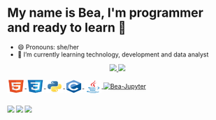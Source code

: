 # My name is Bea, I'm programmer and ready to learn 🤠 

- 😄 Pronouns: she/her
- 🌱 I’m currently learning technology, development and data analyst

<div align="center">
  <a href="https://github.com/bn-pessoa">
  <img height="180em" src="https://github-readme-stats.vercel.app/api?username=bn-pessoa&show_icons=true&theme=radical&include_all_commits=true&count_private=true"/>
  <img height="180em" src="https://github-readme-stats.vercel.app/api/top-langs/?username=bn-pessoa&layout=compact&langs_count=7&theme=radical"/>
</div>

<div style="display: inline_block"><br>
  <img align="center" alt="Bea-HTML" height="30" width="40" src="https://raw.githubusercontent.com/devicons/devicon/master/icons/html5/html5-original.svg">
  <img align="center" alt="Bea-CSS" height="30" width="40" src="https://raw.githubusercontent.com/devicons/devicon/master/icons/css3/css3-original.svg">
  <img align="center" alt="Bea-Python" height="30" width="40" src="https://raw.githubusercontent.com/devicons/devicon/master/icons/python/python-original.svg">
  <img align="center" alt="Bea-C" height="30" width="40" src="https://raw.githubusercontent.com/devicons/devicon/master/icons/c/c-original.svg">
  <img align="center" alt="Bea-Java" height="30" width="40" src="https://raw.githubusercontent.com/devicons/devicon/master/icons/java/java-original.svg">
  <img align="center" alt="Bea-Jupyter" height="30" width="40" src="https://cdn.jsdelivr.net/gh/devicons/devicon/icons/jupyter/jupyter-original.svg">
</div>           
  
  ##
 
 <div> 
  <a href = "mailto:bn_pessoa@outlook.com"><img src="https://img.shields.io/badge/Microsoft_Outlook-0078D4?style=for-the-badge&logo=microsoft-outlook&logoColor=white" target="_blank"></a>
  <a href = "mailto:bnpessoa11@gmail.com"><img src="https://img.shields.io/badge/-Gmail-%23333?style=for-the-badge&logo=gmail&logoColor=white" target="_blank"></a>
  <a href="https://www.linkedin.com/in/bnpessoa/" target="_blank"><img src="https://img.shields.io/badge/-LinkedIn-%230077B5?style=for-the-badge&logo=linkedin&logoColor=white" target="_blank"></a> 
</div>
